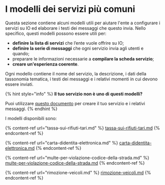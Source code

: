 # I modelli dei servizi più comuni

Questa sezione contiene alcuni modelli utili per aiutare l'ente a configurare i servizi su IO ed elaborare i testi dei messaggi che questo invia. Nello specifico, questi modelli possono essere utili per:

* **definire la lista di servizi** che l’ente vuole offrire su IO;
* **definire la serie di messaggi** che ogni servizio invia agli utenti e quando;
* preparare le informazioni necessarie a **compilare la scheda servizio**;&#x20;
* **creare un'esperienza coerente**.

Ogni modello contiene il nome del servizio, la descrizione, i dati della tassonomia tematica, i testi dei messaggi e i relativi momenti in cui devono essere inviati.

{% hint style="info" %}
**Il tuo servizio non è uno di questi modelli?** &#x20;

Puoi utilizzare [questo documento](https://docs.google.com/spreadsheets/d/15tAT4qZsnS3a3g-IQSPrbNnTigHc8hHeHlhcWrEvdeQ/view#gid=538647580) per creare il tuo servizio e i relativi messaggi.
{% endhint %}

I modelli disponibili sono:

{% content-ref url="tassa-sui-rifiuti-tari.md" %}
[tassa-sui-rifiuti-tari.md](tassa-sui-rifiuti-tari.md)
{% endcontent-ref %}

{% content-ref url="carta-didentita-elettronica.md" %}
[carta-didentita-elettronica.md](carta-didentita-elettronica.md)
{% endcontent-ref %}

{% content-ref url="multe-per-violazione-codice-della-strada.md" %}
[multe-per-violazione-codice-della-strada.md](multe-per-violazione-codice-della-strada.md)
{% endcontent-ref %}

{% content-ref url="rimozione-veicoli.md" %}
[rimozione-veicoli.md](rimozione-veicoli.md)
{% endcontent-ref %}
